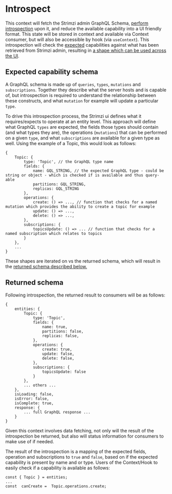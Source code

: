 # Introspect

This context will fetch the Strimzi admin GraphQL Schema, [perform introspection](https://graphql.org/learn/introspection/) upon it, and reduce the available capability into a UI friendly format. This state will be stored in context and available via Context consumer, but will also be accessible by hook (via `useContext`). This introspection will check the [expected](#expected-capability-schema) capabilities against what has been retrieved from Strimzi admin, resulting in [a shape which can be used across the UI](#returned-schema).

## Expected capability schema

A GraphQL schema is made up of `queries`, `types`, `mutations` and `subscriptions`. Together they describe what the server hosts and is capable of, but introspection is required to understand the relationship between these constructs, and what `mutation` for example will update a particular `type`.

To drive this introspection process, the Strimzi ui defines what it requires/expects to operate at an entity level. This approach will define what GraphQL `types` are expected, the fields those types should contain (and what types they are), the operations (`mutations`) that can be performed on a given `type`, and what `subscriptions` are available for a given type as well. Using the example of a Topic, this would look as follows:

```
{
    Topic: {
        type: 'Topic', // the GraphQL type name
        fields: {
            name: GQL_STRING, // the expected GraphQL type - could be string or object - which is checked if is available and thus query-able
            partitions: GQL_STRING,
            replicas: GQL_STRING
        },
        operations: {
            create: () => ..., // function that checks for a named mutation which provides the ability to create a topic for example
            update: () => ...,
            delete: () => ...,
        },
        subscriptions: {
            topicsUpdate: () => ... // function that checks for a named subscription which relates to topics
        }
    },
    ...
}
```

These shapes are iterated on vs the returned schema, which will result in the [returned schema described below.](#returned-schema)

## Returned schema

Following introspection, the returned result to consumers will be as follows:

```
{
    entities: {
        Topic: {
            type: 'Topic',
            fields: {
                name: true,
                partitions: false,
                replicas: false,
            },
            operations: {
                create: true,
                update: false,
                delete: false,
            },
            subscriptions: {
                topicsUpdate: false
            }
        },
        ... others ...
    },
    isLoading: false,
    isError: false,
    isComplete: true,
    response: {
        ... full GraphQL response ...
    }
}
```

Given this context involves data fetching, not only will the result of the introspection be returned, but also will status information for consumers to make use of if needed.

The result of the introspection is a mapping of the expected fields, operation and subscriptions to `true` and `false`, based on if the expected capability is present by name and or type. Users of the Context/Hook to easily check if a capability is available as follows:

```
const { Topic } = entities;
...
const  canCreate =  Topic.operations.create;
```
